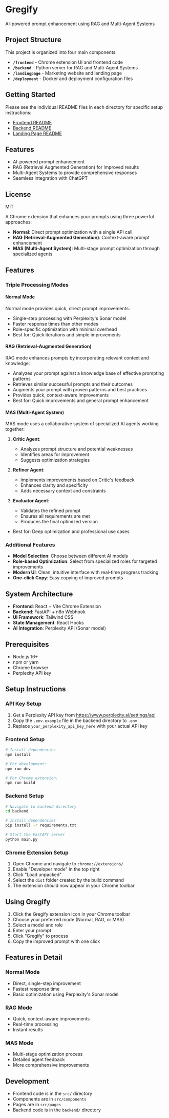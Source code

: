 # Gregify

AI-powered prompt enhancement using RAG and Multi-Agent Systems

## Project Structure

This project is organized into four main components:

- **`/frontend`** - Chrome extension UI and frontend code
- **`/backend`** - Python server for RAG and Multi-Agent Systems
- **`/landingpage`** - Marketing website and landing page
- **`/deployment`** - Docker and deployment configuration files

## Getting Started

Please see the individual README files in each directory for specific setup instructions:

- [Frontend README](./frontend/README.md)
- [Backend README](./backend/README.md)
- [Landing Page README](./landingpage/README.md)

## Features

- AI-powered prompt enhancement
- RAG (Retrieval Augmented Generation) for improved results
- Multi-Agent Systems to provide comprehensive responses
- Seamless integration with ChatGPT

## License

MIT

A Chrome extension that enhances your prompts using three powerful approaches:

- **Normal**: Direct prompt optimization with a single API call
- **RAG (Retrieval-Augmented Generation)**: Context-aware prompt enhancement
- **MAS (Multi-Agent System)**: Multi-stage prompt optimization through specialized agents

## Features

### Triple Processing Modes

#### Normal Mode

Normal mode provides quick, direct prompt improvements:

- Single-step processing with Perplexity's Sonar model
- Faster response times than other modes
- Role-specific optimization with minimal overhead
- Best for: Quick iterations and simple improvements

#### RAG (Retrieval-Augmented Generation)

RAG mode enhances prompts by incorporating relevant context and knowledge:

- Analyzes your prompt against a knowledge base of effective prompting patterns
- Retrieves similar successful prompts and their outcomes
- Augments your prompt with proven patterns and best practices
- Provides quick, context-aware improvements
- Best for: Quick improvements and general prompt enhancement

#### MAS (Multi-Agent System)

MAS mode uses a collaborative system of specialized AI agents working together:

1. **Critic Agent**:

   - Analyzes prompt structure and potential weaknesses
   - Identifies areas for improvement
   - Suggests optimization strategies

2. **Refiner Agent**:

   - Implements improvements based on Critic's feedback
   - Enhances clarity and specificity
   - Adds necessary context and constraints

3. **Evaluator Agent**:
   - Validates the refined prompt
   - Ensures all requirements are met
   - Produces the final optimized version

- Best for: Deep optimization and professional use cases

### Additional Features

- **Model Selection**: Choose between different AI models
- **Role-based Optimization**: Select from specialized roles for targeted improvements
- **Modern UI**: Clean, intuitive interface with real-time progress tracking
- **One-click Copy**: Easy copying of improved prompts

## System Architecture

- **Frontend**: React + Vite Chrome Extension
- **Backend**: FastAPI + n8n Webhook
- **UI Framework**: Tailwind CSS
- **State Management**: React Hooks
- **AI Integration**: Perplexity API (Sonar model)

## Prerequisites

- Node.js 16+
- npm or yarn
- Chrome browser
- Perplexity API key

## Setup Instructions

### API Key Setup

1. Get a Perplexity API key from https://www.perplexity.ai/settings/api
2. Copy the `.env.example` file in the backend directory to `.env`
3. Replace `your_perplexity_api_key_here` with your actual API key

### Frontend Setup

```bash
# Install dependencies
npm install

# For development:
npm run dev

# For Chrome extension:
npm run build
```

### Backend Setup

```bash
# Navigate to backend directory
cd backend

# Install dependencies
pip install -r requirements.txt

# Start the FastAPI server
python main.py
```

### Chrome Extension Setup

1. Open Chrome and navigate to `chrome://extensions/`
2. Enable "Developer mode" in the top right
3. Click "Load unpacked"
4. Select the `dist` folder created by the build command
5. The extension should now appear in your Chrome toolbar

## Using Gregify

1. Click the Gregify extension icon in your Chrome toolbar
2. Choose your preferred mode (Normal, RAG, or MAS)
3. Select a model and role
4. Enter your prompt
5. Click "Gregify" to process
6. Copy the improved prompt with one click

## Features in Detail

### Normal Mode

- Direct, single-step improvement
- Fastest response time
- Basic optimization using Perplexity's Sonar model

### RAG Mode

- Quick, context-aware improvements
- Real-time processing
- Instant results

### MAS Mode

- Multi-stage optimization process
- Detailed agent feedback
- More comprehensive improvements

## Development

- Frontend code is in the `src/` directory
- Components are in `src/components`
- Pages are in `src/pages`
- Backend code is in the `backend/` directory
